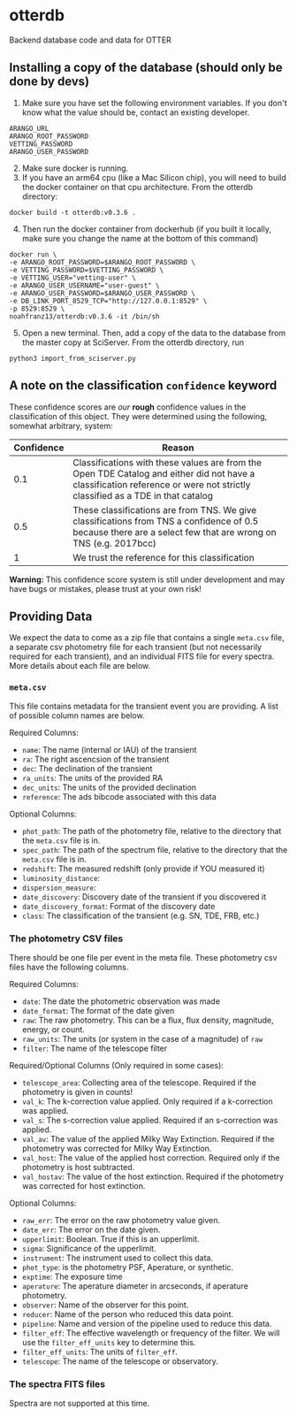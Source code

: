 # otterdb
Backend database code and data for OTTER

## Installing a copy of the database (should only be done by devs)
1. Make sure you have set the following environment variables. If you don't
know what the value should be, contact an existing developer.
```
ARANGO_URL
ARANGO_ROOT_PASSWORD
VETTING_PASSWORD
ARANGO_USER_PASSWORD
```
2. Make sure docker is running. 
3. If you have an arm64 cpu (like a Mac Silicon chip), you will need to 
build the docker container on that cpu architecture. From the otterdb 
directory:
```
docker build -t otterdb:v0.3.6 .
```
4. Then run the docker container from dockerhub (if you built it locally, 
make sure you change the name at the bottom of this command)
```
docker run \
-e ARANGO_ROOT_PASSWORD=$ARANGO_ROOT_PASSWORD \
-e VETTING_PASSWORD=$VETTING_PASSWORD \
-e VETTING_USER="vetting-user" \
-e ARANGO_USER_USERNAME="user-guest" \
-e ARANGO_USER_PASSWORD=$ARANGO_USER_PASSWORD \
-e DB_LINK_PORT_8529_TCP="http://127.0.0.1:8529" \
-p 8529:8529 \
noahfranz13/otterdb:v0.3.6 -it /bin/sh
```
5. Open a new terminal. Then, add a copy of the data to the database from 
the master copy at SciServer. From the otterdb directory, run
```
python3 import_from_sciserver.py
```

## A note on the classification `confidence` keyword
These confidence scores are *our* **rough** confidence values in the classification
of this object. They were determined using the following, somewhat arbitrary, system:

| Confidence | Reason |
|------------|--------|
| 0.1 | Classifications with these values are from the Open TDE Catalog and either did not have a classification reference or were not strictly classified as a TDE in that catalog |
| 0.5 | These classifications are from TNS. We give classifications from TNS a confidence of 0.5 because there are a select few that are wrong on TNS (e.g. 2017bcc) |
| 1 | We trust the reference for this classification |

**Warning:** This confidence score system is still under development and may have bugs or mistakes, please trust at your own risk!

## Providing Data
We expect the data to come as a zip file that contains a single `meta.csv`
file, a separate csv photometry file for each transient (but not necessarily
required for each transient), and an individual FITS file for every spectra.
More details about each file are below.

### `meta.csv`
This file contains metadata for the transient event you are providing. A list
of possible column names are below.

Required Columns:
* `name`: The name (internal or IAU) of the transient
* `ra`: The right ascencsion of the transient
* `dec`: The declination of the transient
* `ra_units`: The units of the provided RA
* `dec_units`: The units of the provided declination
* `reference`: The ads bibcode associated with this data

Optional Columns:
* `phot_path`: The path of the photometry file, relative to the directory that
the `meta.csv` file is in.
* `spec_path`: The path of the spectrum file, relative to the directory that the `meta.csv` file is in.
* `redshift`: The measured redshift (only provide if YOU measured it)
* `luminosity_distance`:
* `dispersion_measure`:
* `date_discovery`: Discovery date of the transient if you discovered it
* `date_discovery_format`: Format of the discovery date
* `class`: The classification of the transient (e.g. SN, TDE, FRB, etc.)

### The photometry CSV files
There should be one file per event in the meta file. These photometry csv
files have the following columns.

Required Columns:
* `date`: The date the photometric observation was made
* `date_format`: The format of the date given
* `raw`: The raw photometry. This can be a flux, flux density, magnitude,
energy, or count.
* `raw_units`: The units (or system in the case of a magnitude) of `raw`
* `filter`: The name of the telescope filter

Required/Optional Columns (Only required in some cases):
* `telescope_area`: Collecting area of the telescope. Required if the
photometry is given in counts!
* `val_k`: The k-correction value applied. Only required if a k-correction
was applied.
* `val_s`: The s-correction value applied. Required if an s-correction was
applied.
* `val_av`: The value of the applied Milky Way Extinction. Required if the
photometry was corrected for Milky Way Extinction.
* `val_host`: The value of the applied host correction. Required only if the
photometry is host subtracted.
* `val_hostav`: The value of the host extinction. Required if the photometry
was corrected for host extinction.

Optional Columns:
* `raw_err`: The error on the raw photometry value given.
* `date_err`: The error on the date given.
* `upperlimit`: Boolean. True if this is an upperlimit.
* `sigma`: Significance of the upperlimit.
* `instrument`: The instrument used to collect this data.
* `phot_type`: is the photometry PSF, Aperature, or synthetic.
* `exptime`: The exposure time
* `aperature`: The aperature diameter in arcseconds, if aperature photometry.
* `observer`: Name of the observer for this point.
* `reducer`: Name of the person who reduced this data point.
* `pipeline`: Name and version of the pipeline used to reduce this data.
* `filter_eff`: The effective wavelength or frequency of the filter. We will
use the `filter_eff_units` key to determine this.
* `filter_eff_units`: The units of `filter_eff`.
* `telescope`: The name of the telescope or observatory.

### The spectra FITS files
Spectra are not supported at this time.

